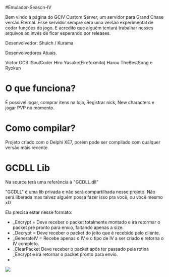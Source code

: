#Emulador-Season-IV

Bem vindo à página do GCIV Custom Server, um servidor para Grand Chase versão Eternal. Esse servidor sempre será uma versão experimental de codar funções do jogo. E acredito que alguém tentará trabalhar nesses arquivos ao invés de ficar esperando por releases.

Desenvolvedor: Shuich / Kurama

Desenvolvedores Atuais.

Victor GCB ISoulCoder Hiro Yusuke(Firefoxmito) Harou TheBestSong e Ryokun

# O que funciona?

É possivel logar, comprar itens na loja, Registrar nick, New characters e jogar PVP no momento.

# Como compilar?

Projeto criado com o Delphi XE7, porém pode ser compilado com qualquer versão mais recente.

# GCDLL Lib

Na source terá uma referência à "GCDLL.dll"

"GCDLL" é uma lib privada e não será compartilhada nesse projeto. Não será liberada mas talvez alguém possa fazer isso pra você, ou você mesmo xD

Ela precisa estar nesse formato:

* _Encrypt = Deve receber o packet totalmente montado e irá retormar o packet pré pronto para envio, faltando apenas a size.
* _Decrypt = Deve receber o packet do jeito que é recebido pelo cliente.
* _GenerateIV = Recebe apenas o IV e o tipo de IV a ser criado e retorna o IV completo.
* _ClearPacket Deve receber o packet após ter passado pela rotina _Encrypt e irá retornar o packet pronto para envio.
* 
<img src="http://i.imgur.com/H1qDqPn.png" />
